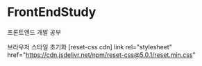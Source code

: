 # FrontEndStudy
프론트엔드 개발 공부


브라우저 스타일 초기화 
[reset-css cdn]
link rel="stylesheet" href="https://cdn.jsdelivr.net/npm/reset-css@5.0.1/reset.min.css"
